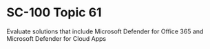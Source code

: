 # SC-100 Topic 61

Evaluate solutions that include Microsoft Defender for Office 365 and Microsoft Defender for Cloud Apps
